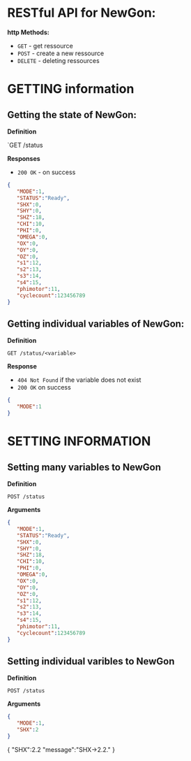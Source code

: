 # RESTful API for NewGon:

**http Methods:**
- `GET` - get ressource
- `POST` - create a new ressource
- `DELETE` - deleting ressources



# GETTING information

## Getting the state of NewGon:

**Definition**

`GET /status

**Responses**
- `200 OK` - on success

```json
{
   "MODE":1,
   "STATUS":"Ready",
   "SHX":0,
   "SHY":0,
   "SHZ":18,
   "CHI":10,
   "PHI":0,
   "OMEGA":0,
   "OX":0,
   "OY":0,
   "OZ":0,
   "s1":12,
   "s2":13,
   "s3":14,
   "s4":15,
   "phimotor":11,
   "cyclecount":123456789
}
```

## Getting individual variables of NewGon:
**Definition**

`GET /status/<variable>`

**Response**
- `404 Not Found` if the variable does not exist
- `200 OK` on success

```json
{
   "MODE":1
}
```

# SETTING INFORMATION

## Setting many variables to NewGon 
**Definition**

`POST /status`

**Arguments**

```json
{ 
   "MODE":1,
   "STATUS":"Ready",
   "SHX":0,
   "SHY":0,
   "SHZ":18,
   "CHI":10,
   "PHI":0,
   "OMEGA":0,
   "OX":0,
   "OY":0,
   "OZ":0,
   "s1":12,
   "s2":13,
   "s3":14,
   "s4":15,
   "phimotor":11,
   "cyclecount":123456789
}
```

## Setting individual varibles to NewGon
**Definition**

`POST /status`

**Arguments**

```json
{
   "MODE":1,
   "SHX":2
}
```

{
  "SHX":2.2
  "message":"SHX->2.2."
}

